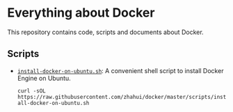 # Everything about Docker

This repository contains code, scripts and documents about Docker.

## Scripts

* [`install-docker-on-ubuntu.sh`](scripts/install-docker-on-ubuntu.sh): A convenient shell script to install Docker Engine on Ubuntu.

    ```curl -sOL https://raw.githubusercontent.com/zhahui/docker/master/scripts/install-docker-on-ubuntu.sh```